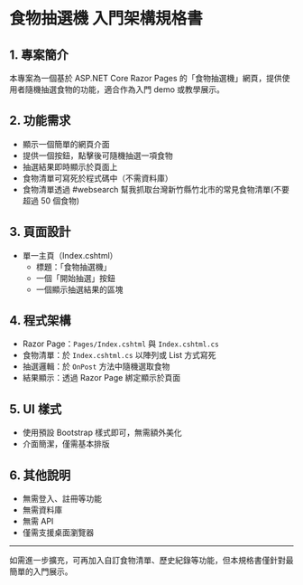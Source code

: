 # 食物抽選機 入門架構規格書

## 1. 專案簡介
本專案為一個基於 ASP.NET Core Razor Pages 的「食物抽選機」網頁，提供使用者隨機抽選食物的功能，適合作為入門 demo 或教學展示。

## 2. 功能需求
- 顯示一個簡單的網頁介面
- 提供一個按鈕，點擊後可隨機抽選一項食物
- 抽選結果即時顯示於頁面上
- 食物清單可寫死於程式碼中（不需資料庫）
- 食物清單透過 #websearch  幫我抓取台灣新竹縣竹北市的常見食物清單(不要超過 50 個食物)

## 3. 頁面設計
- 單一主頁（Index.cshtml）
  - 標題：「食物抽選機」
  - 一個「開始抽選」按鈕
  - 一個顯示抽選結果的區塊

## 4. 程式架構
- Razor Page：`Pages/Index.cshtml` 與 `Index.cshtml.cs`
- 食物清單：於 `Index.cshtml.cs` 以陣列或 List 方式寫死
- 抽選邏輯：於 `OnPost` 方法中隨機選取食物
- 結果顯示：透過 Razor Page 綁定顯示於頁面

## 5. UI 樣式
- 使用預設 Bootstrap 樣式即可，無需額外美化
- 介面簡潔，僅需基本排版

## 6. 其他說明
- 無需登入、註冊等功能
- 無需資料庫
- 無需 API
- 僅需支援桌面瀏覽器

---

如需進一步擴充，可再加入自訂食物清單、歷史紀錄等功能，但本規格書僅針對最簡單的入門展示。